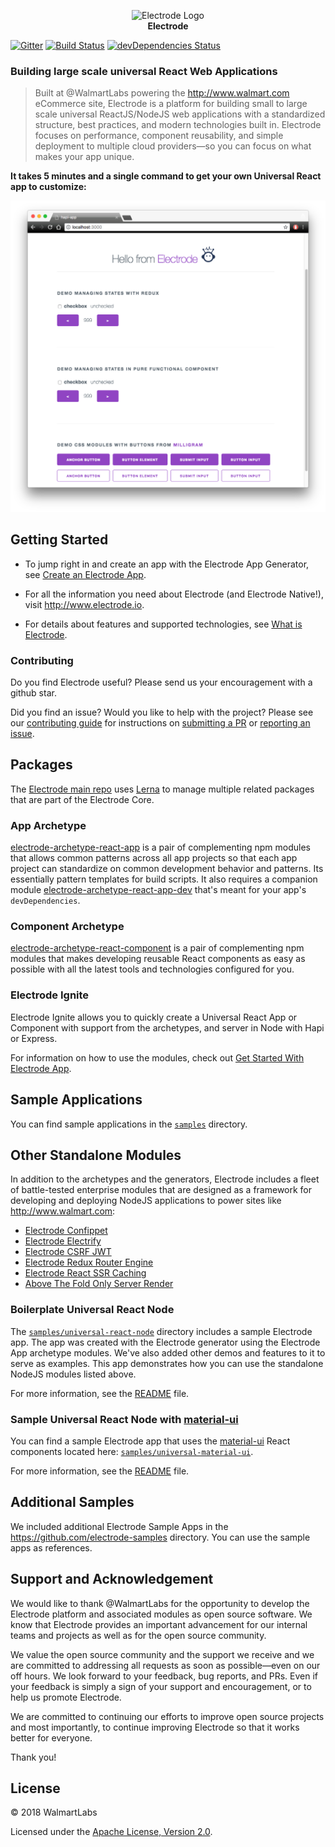 <p align="center">
<a><img src="https://raw.githubusercontent.com/electrode-io/electrode/cc4ea3e1851cee3333ecca08fdbf5534f51b1ae7/samples/universal-react-node/client/images/logo-192x192.png" alt="Electrode Logo"></a>
<br>
<b>Electrode</b>
</p>

[![Gitter](https://badges.gitter.im/gitterHQ/gitter.svg)](https://gitter.im/electrode-io/electrode)
[![Build Status][travis-image]][travis-url] [![devDependencies Status][daviddm-image]][daviddm-url]

### Building large scale universal React Web Applications

> Built at @WalmartLabs powering the <http://www.walmart.com> eCommerce site, Electrode is a platform for building small to large scale universal ReactJS/NodeJS web applications with a standardized structure, best practices, and modern technologies built in. Electrode focuses on performance, component reusability, and simple deployment to multiple cloud providers—so you can focus on what makes your app unique.

**It takes 5 minutes and a single command to get your own Universal React app to customize:**

![Hello from Electrode][hello-electrode]

## Getting Started

- To jump right in and create an app with the Electrode App Generator, see [Create an Electrode App](chapter1/quick-start/start-with-app.md).

- For all the information you need about Electrode (and Electrode Native!), visit <http://www.electrode.io>.

- For details about features and supported technologies, see [What is Electrode].

### Contributing

Do you find Electrode useful? Please send us your encouragement with a github star.

Did you find an issue? Would you like to help with the project?
Please see our [contributing guide] for instructions on [submitting a PR] or [reporting an issue].

## Packages

The [Electrode main repo] uses [Lerna] to manage multiple related packages that are part of the Electrode Core.

### App Archetype

[electrode-archetype-react-app] is a pair of complementing npm modules that allows common patterns across all app projects so that each app project can standardize on common development behavior and patterns. Its essentially pattern templates for build scripts. It also requires a companion module [electrode-archetype-react-app-dev] that's meant for your app's `devDependencies`.

### Component Archetype

[electrode-archetype-react-component] is a pair of complementing npm modules that makes developing reusable React components as easy as possible with all the latest tools and technologies configured for you.

### Electrode Ignite

Electrode Ignite allows you to quickly create a Universal React App or Component with support from the archetypes, and server in Node with Hapi or Express.

For information on how to use the modules,
check out [Get Started With Electrode App](chapter1/quick-start/start-with-app.md).

## Sample Applications

You can find sample applications in the [`samples`](https://github.com/electrode-io/electrode/tree/master/samples) directory.

## Other Standalone Modules

In addition to the archetypes and the generators, Electrode includes a fleet of battle-tested enterprise modules that are designed as a framework for developing and deploying NodeJS applications to power sites like <http://www.walmart.com>:

- [Electrode Confippet](https://github.com/electrode-io/electrode-confippet)
- [Electrode Electrify](https://github.com/electrode-io/electrify)
- [Electrode CSRF JWT](https://github.com/electrode-io/electrode-csrf-jwt)
- [Electrode Redux Router Engine](https://github.com/electrode-io/electrode/tree/master/packages/electrode-redux-router-engine)
- [Electrode React SSR Caching](https://github.com/electrode-io/electrode-react-ssr-caching)
- [Above The Fold Only Server Render](https://github.com/electrode-io/above-the-fold-only-server-render)

### Boilerplate Universal React Node

The [`samples/universal-react-node`](https://github.com/electrode-io/electrode/tree/master/samples/universal-react-node) directory includes a sample Electrode app. The app was created with the Electrode generator using the Electrode App archetype modules. We've also added other demos and features to it to serve as examples. This app demonstrates how you can use the standalone NodeJS modules listed above.

For more information, see the [README](https://github.com/electrode-io/electrode/blob/master/samples/universal-react-node/README.md) file.

### Sample Universal React Node with [material-ui]

You can find a sample Electrode app that uses the [material-ui] React components located here: [`samples/universal-material-ui`](https://github.com/electrode-io/electrode/tree/master/samples/universal-material-ui).

For more information, see the [README](https://github.com/electrode-io/electrode/blob/master/samples/universal-material-ui/README.md) file.

## Additional Samples

We included additional Electrode Sample Apps in the <https://github.com/electrode-samples> directory. You can use the sample apps as references.

## Support and Acknowledgement

We would like to thank @WalmartLabs for the opportunity to develop the Electrode platform and associated modules as open source software. We know that Electrode provides an important advancement for our internal teams and projects as well as for the open source community.

We value the open source community and the support we receive and we are committed to addressing all requests as soon as possible—even on our off hours. We look forward to your feedback, bug reports, and PRs. Even if your feedback is simply a sign of your support and encouragement, or to help us promote Electrode.

We are committed to continuing our efforts to improve open source projects and most importantly, to continue improving Electrode so that it works better for everyone.

Thank you!

## License

©️ 2018 WalmartLabs

Licensed under the [Apache License, Version 2.0].

[apache license, version 2.0]: https://www.apache.org/licenses/LICENSE-2.0
[electrode main repo]: https://github.com/electrode-io/electrode
[material-ui]: http://www.material-ui.com
[lerna]: https://lerna.js.org
[electrode-archetype-react-app]: https://github.com/electrode-io/electrode/tree/master/packages/electrode-archetype-react-app
[electrode-archetype-react-app-dev]: https://github.com/electrode-io/electrode/tree/master/packages/electrode-archetype-react-app-dev
[electrode-archetype-react-component]: https://github.com/electrode-io/electrode/tree/master/packages/electrode-archetype-react-component
[generator-electrode]: https://github.com/electrode-io/electrode/tree/master/packages/generator-electrode
[travis-image]: https://travis-ci.org/electrode-io/electrode.svg?branch=master
[travis-url]: https://travis-ci.org/electrode-io/electrode
[daviddm-image]: https://david-dm.org/electrode-io/electrode/dev-status.svg
[daviddm-url]: https://david-dm.org/electrode-io/electrode?type=dev
[contributing guide]: https://github.com/electrode-io/electrode/blob/master/CONTRIBUTING.md
[submitting a pr]: https://github.com/electrode-io/electrode/pulls
[reporting an issue]: https://github.com/electrode-io/electrode/issues
[what is electrode]: ./overview/what-is-electrode.md
[getting started with electrode]: https://docs.electrode.io/chapter1/quick-start/start-with-app.html
[hello-electrode]: images/hello-electrode.png
